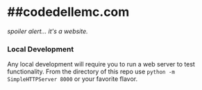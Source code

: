 ##codedellemc.com
=================

*spoiler alert... it's a website.*

### Local Development

Any local development will require you to run a web server to test functionality. From the directory of this repo use `python -m SimpleHTTPServer 8000` or your favorite flavor.